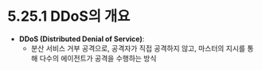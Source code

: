 # 5.25.1 DDoS의 개요

- **DDoS (Distributed Denial of Service)**:
  - 분산 서비스 거부 공격으로, 공격자가 직접 공격하지 않고, 마스터의 지시를 통해 다수의 에이전트가 공격을 수행하는 방식
